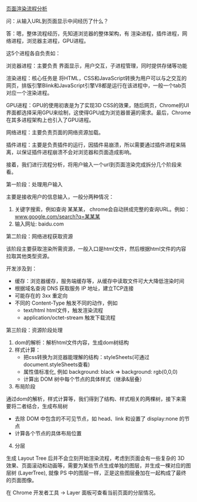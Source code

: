 [页面渲染流程分析](https://juejin.cn/post/7085221720168087583#comment)

问：从输入URL到页面显示中间经历了什么？

答：嗯，整体流程经历，先知道浏览器的整体架构，有 渲染进程，插件进程，网络进程，浏览器主进程，GPU进程。

这5个进程各自负责如：

浏览器进程：主要负责 界面显示，用户交互，子进程管理，同时提供存储等功能

渲染进程：核心任务是 将HTML，CSS和JavaScript转换为用户可以与之交互的网页，排版引擎Blink和JavaScript引擎V8都是运行在该进程中，一般一个tab页对应一个渲染进程。

GPU进程：GPU的使用初衷是为了实现3D CSS的效果，随后网页，Chrome的UI界面都选择采用GPU来绘制，这使得GPU成为浏览器普遍的需求。最后，Chrome在其多进程架构上也引入了GPU进程。

网络进程：主要负责页面的网络资源加载。

插件进程：主要是负责插件的运行，因插件易崩溃，所以需要通过插件进程来隔离，以保证插件进程崩溃不会对浏览器和页面造成影响。

接着，我们进行流程分析，将用户输入一个url到页面渲染完成拆分几个阶段来看。

第一阶段：处理用户输入

主要是接收用户的信息输入，一般分两种情况：

1. 关键字搜索，例如查询 某某某， chrome会自动拼成完整的查询URL。例如：www.google.com/search?q=某某某
2. 输入网址: baidu.com

第二阶段：网络进程获取资源

该阶段主要获取渲染所需资源，一般入口是html文件，然后根据html文件的内容拉取其他类型资源。

开发涉及到：

- 缓存：浏览器缓存，服务端缓存等，从缓存中读取文件可大大降低渲染时间
- 根据域名查询 DNS 获取服务 IP 地址，建立TCP连接
- 可能存在的 3xx 重定向
- 不同的 Content-Type 触发不同的动作，例如
  - text/html html文件，触发渲染流程
  - application/octet-stream 触发下载流程

第三阶段：资源阶段处理

1. dom的解析：解析html文件内容，生成dom树结构
2. 样式计算：
   - 把css转换为浏览器能理解的结构：styleSheets(可通过document.styleSheets查看)
   - 属性值标准化, 例如 background: black => background: rgb(0,0,0)
   - 计算出 DOM 树中每个节点的具体样式（继承&层叠）
3. 布局阶段

通过dom的解析，样式计算等，我们得到了结构、样式相关的两棵树，接下来需要将二者结合，生成布局树

- 去除 DOM 中包含的不可见节点，如 head、link 和设置了 display:none 的节点
- 计算各个节点的具体布局位置

4. 分层

生成 Layout Tree 后并不会立刻开始渲染流程，考虑到页面会有一些复杂的 3D 效果、页面滚动和动画等，需要为某些节点生成单独的图层，并生成一棵对应的图层树 (LayerTree), 就像 PS 中的图层一样，正是这些图层叠加在一起构成了最终的页面图像。

在 Chrome 开发者工具 -> Layer 面板可查看当前页面的分层情况。






